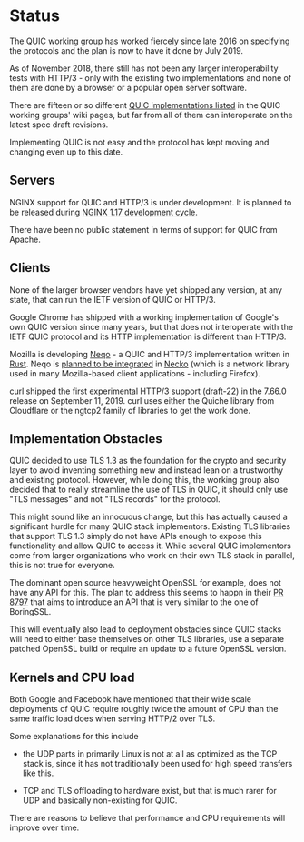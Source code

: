 # Status

The QUIC working group has worked fiercely since late 2016 on specifying the
protocols and the plan is now to have it done by July 2019.

As of November 2018, there still has not been any larger interoperability
tests with HTTP/3 - only with the existing two implementations and none of
them are done by a browser or a popular open server software.

There are fifteen or so different [QUIC implementations
listed](https://github.com/curl/curl/wiki/QUIC-implementation) in the QUIC
working groups' wiki pages, but far from all of them can interoperate on the
latest spec draft revisions.

Implementing QUIC is not easy and the protocol has kept moving and changing
even up to this date.

## Servers

NGINX support for QUIC and HTTP/3 is under development.
It is planned to be released during
[NGINX 1.17 development cycle](https://trac.nginx.org/nginx/milestone/nginx-1.17).

There have been no public statement in terms of support for QUIC from Apache.

## Clients

None of the larger browser vendors have yet shipped any version, at any state,
that can run the IETF version of QUIC or HTTP/3.

Google Chrome has shipped with a working implementation of Google's own QUIC
version since many years, but that does not interoperate with the IETF
QUIC protocol and its HTTP implementation is different than HTTP/3.

Mozilla is developing [Neqo](https://github.com/mozilla/neqo/) -
a QUIC and HTTP/3 implementation written in [Rust](https://www.rust-lang.org/).
Neqo is [planned to be integrated](https://github.com/mozilla/neqo/issues/10)
in [Necko](https://developer.mozilla.org/en-US/docs/Mozilla/Projects/Necko)
(which is a network library used in many Mozilla-based client applications -
including Firefox).

curl shipped the first experimental HTTP/3 support (draft-22) in the 7.66.0
release on September 11, 2019. curl uses either the Quiche library from
Cloudflare or the ngtcp2 family of libraries to get the work done.

## Implementation Obstacles

QUIC decided to use TLS 1.3 as the foundation for the crypto and security
layer to avoid inventing something new and instead lean on a trustworthy and
existing protocol. However, while doing this, the working group also decided
that to really streamline the use of TLS in QUIC, it should only use "TLS
messages" and not "TLS records" for the protocol.

This might sound like an innocuous change, but this has actually caused a
significant hurdle for many QUIC stack implementors. Existing TLS libraries
that support TLS 1.3 simply do not have APIs enough to expose this
functionality and allow QUIC to access it. While several QUIC implementors
come from larger organizations who work on their own TLS stack in parallel,
this is not true for everyone.

The dominant open source heavyweight OpenSSL for example, does not have any
API for this. The plan to address this seems to happn in their [PR
8797](https://github.com/openssl/openssl/pull/8797) that aims to introduce an
API that is very similar to the one of BoringSSL.

This will eventually also lead to deployment obstacles since QUIC stacks will
need to either base themselves on other TLS libraries, use a separate patched
OpenSSL build or require an update to a future OpenSSL version.

## Kernels and CPU load

Both Google and Facebook have mentioned that their wide scale deployments of
QUIC require roughly twice the amount of CPU than the same traffic load does
when serving HTTP/2 over TLS.

Some explanations for this include

- the UDP parts in primarily Linux is not at all as optimized as the TCP stack
  is, since it has not traditionally been used for high speed transfers like
  this.

- TCP and TLS offloading to hardware exist, but that is much rarer for UDP and 
  basically non-existing for QUIC.

There are reasons to believe that performance and CPU requirements will
improve over time.
